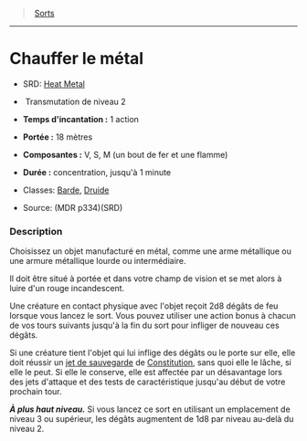 ﻿---
!SpellItem
Name: Chauffer le métal
AltName: '[Heat Metal](srd_spells_heat_metal.md)'
Type: Transmutation
Level: 2
CastingTime: 1 action
Range: 18 mètres
Components: V, S, M (un bout de fer et une flamme)
Duration: concentration, jusqu'à 1 minute
Classes: '[Barde](hd_bard.md), [Druide](hd_druid.md)'
Family: SpellHD
Source: (MDR p334)(SRD)
Id: spells_hd.md#chauffer-le-métal
ParentLink: spells_hd.md#sorts
ParentName: Sorts
NameLevel: 1
Attributes: {}
---
> [Sorts](hd_spells.md)

---

# Chauffer le métal

- SRD: [Heat Metal](srd_spells_heat_metal.md)

-  Transmutation de niveau 2

- **Temps d'incantation :** 1 action

- **Portée :** 18 mètres

- **Composantes :** V, S, M (un bout de fer et une flamme)

- **Durée :** concentration, jusqu'à 1 minute

- Classes: [Barde](hd_bard.md), [Druide](hd_druid.md)

- Source: (MDR p334)(SRD)

### Description

Choisissez un objet manufacturé en métal, comme une arme métallique ou une armure métallique lourde ou intermédiaire.

Il doit être situé à portée et dans votre champ de vision et se met alors à luire d'un rouge incandescent.

Une créature en contact physique avec l'objet reçoit 2d8 dégâts de feu lorsque vous lancez le sort. Vous pouvez utiliser une action bonus à chacun de vos tours suivants jusqu'à la fin du sort pour infliger de nouveau ces dégâts.

Si une créature tient l'objet qui lui inflige des dégâts ou le porte sur elle, elle doit réussir un [jet de sauvegarde](hd_abilities_jets_de_sauvegarde.md) de [Constitution](hd_abilities_constitution.md), sans quoi elle le lâche, si elle le peut. Si elle le conserve, elle est affectée par un désavantage lors des jets d'attaque et des tests de caractéristique jusqu'au début de votre prochain tour.

**_À plus haut niveau._** Si vous lancez ce sort en utilisant un emplacement de niveau 3 ou supérieur, les dégâts augmentent de 1d8 par niveau au-delà du niveau 2.

